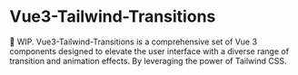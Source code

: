 # Vue3-Tailwind-Transitions

:construction: WIP. Vue3-Tailwind-Transitions is a comprehensive set of Vue 3 components designed to elevate the user interface with a diverse range of transition and animation effects. By leveraging the power of Tailwind CSS.
